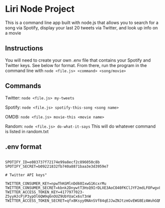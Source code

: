 # Liri Node Project

This is a command line app built with node.js that allows you to search for a song via Spotify, display your last 20 tweets via Twitter, and look up info on a movie

## Instructions

You will need to create your own .env file that contains your Spotify and Twitter keys. See below for format. 
From there, run the program in the command line with ```node <file.js> <command> <song/movie>```

## Commands

Twitter:
```node <file.js> my-tweets```

Spotify:
```node <file.js> spotify-this-song <song name>```

OMDB:
```node <file.js> movie-this <movie name>```

Random: 
```node <file.js> do-what-it-says```
This will do whatever command is listed in random.txt






## .env format 

```# Spotify API keys

SPOTIFY_ID=e083737f72174e99a8ecf2c896050c8b
SPOTIFY_SECRET=b09221832fb740a8871baa3e3d3959e7

# Twitter API keys"

TWITTER_CONSUMER_KEY=npwThKGMlnDd60IxwG1KcxrMu
TWITTER_CONSUMER_SECRET=kbnk2DnywtT3HsQ9IrDLXE3AoCO40FKClJYF2mdLFOFwgv8fc6
TWITTER_ACCESS_TOKEN_KEY=4177977023-Z5yyHJcPjP3ypOl6QW9q6nOUZ9UbYUaCx6sT3nW
TWITTER_ACCESS_TOKEN_SECRET=qfx8Ksyy0NAnSVf84qEJJwZNJtzmGvEWG8EzAWuhGQNyh```
